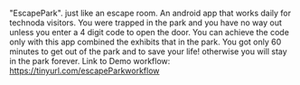"EscapePark". just like an escape room.
An android app that works daily for technoda visitors.
You were trapped in the park and you have no way out
unless you enter a 4 digit code to open the door.
You can achieve the code only with this app 
combined the exhibits that in the park.
You got only 60 minutes to get out of the park and to save your life!
otherwise you will stay in the park forever.
Link to Demo workflow:
https://tinyurl.com/escapeParkworkflow

